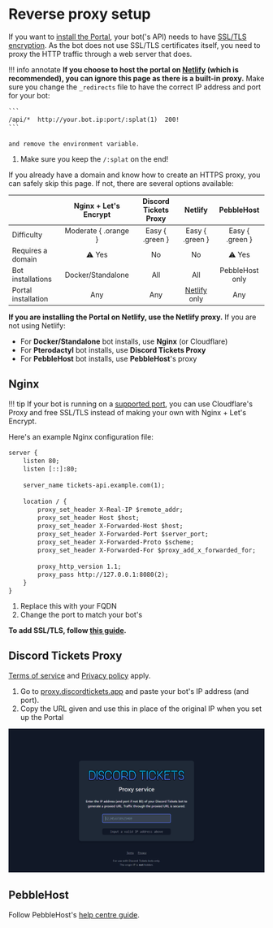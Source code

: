 # Reverse proxy setup

If you want to [install the Portal](portal.md), your bot('s API) needs to have [SSL/TLS encryption](https://www.cloudflare.com/en-gb/learning/ssl/what-is-ssl/).
As the bot does not use SSL/TLS certificates itself, you need to proxy the HTTP traffic through a web server that does.

!!! info annotate
	**If you choose to host the portal on [Netlify](https://www.netlify.com) (which is recommended),
	you can ignore this page as there is a built-in proxy.**
	Make sure you change the `_redirects` file to have the correct IP address and port for your bot:

	```
	/api/*  http://your.bot.ip:port/:splat(1)  200!
	```

	and remove the environment variable.
1.  Make sure you keep the `/:splat` on the end!

If you already have a domain and know how to create an HTTPS proxy, you can safely skip this page. 
If not, there are several options available:

|                     | Nginx + Let's Encrypt | Discord Tickets Proxy |                 Netlify                 |   PebbleHost    |
| :------------------ | :-------------------: | :-------------------: | :-------------------------------------: | :-------------: |
| Difficulty          | Moderate { .orange }  |    Easy { .green }    |            Easy {  .green }             | Easy { .green } |
| Requires a domain   |     :warning: Yes     |          No           |                   No                    |  :warning: Yes  |
| Bot installations   |   Docker/Standalone   |          All          |                   All                   | PebbleHost only |
| Portal installation |          Any          |          Any          | [Netlify](https://www.netlify.com) only |       Any       |

**If you are installing the Portal on Netlify, use the Netlify proxy.**
If you are not using Netlify:

- For **Docker/Standalone** bot installs, use **Nginx** (or Cloudflare)
- For **Pterodactyl** bot installs, use **Discord Tickets Proxy**
- For **PebbleHost** bot installs, use **PebbleHost**'s proxy

## Nginx

!!! tip
	If your bot is running on a [supported port](https://developers.cloudflare.com/fundamentals/get-started/reference/network-ports/),
	you can use Cloudflare's Proxy and free SSL/TLS instead of making your own with Nginx + Let's Encrypt.

Here's an example Nginx configuration file:

<div class="annotate" markdown>

```nginx
server {
    listen 80;
    listen [::]:80;

    server_name tickets-api.example.com(1);

    location / {
        proxy_set_header X-Real-IP $remote_addr;
        proxy_set_header Host $host;
        proxy_set_header X-Forwarded-Host $host;
        proxy_set_header X-Forwarded-Port $server_port;
        proxy_set_header X-Forwarded-Proto $scheme;
        proxy_set_header X-Forwarded-For $proxy_add_x_forwarded_for;

        proxy_http_version 1.1;
        proxy_pass http://127.0.0.1:8080(2);
    }
}
```

</div>

1. Replace this with your FQDN
2. Change the port to match your bot's

**To add SSL/TLS, follow [this guide](https://www.digitalocean.com/community/tutorials/how-to-secure-nginx-with-let-s-encrypt-on-ubuntu-20-04).**

## Discord Tickets Proxy

[Terms of service](../terms.md) and [Privacy policy](../privacy.md) apply.

1. Go to [proxy.discordtickets.app](https://proxy.discordtickets.app) and paste your bot's IP address (and port).
2. Copy the URL given and use this in place of the original IP when you set up the Portal

![Screenshot](../img/msedge_u8MCN8J55A.png)

## PebbleHost

Follow PebbleHost's [help centre guide](https://help.pebblehost.com/en/minecraft/how-to-setup-a-reverse-proxy).
